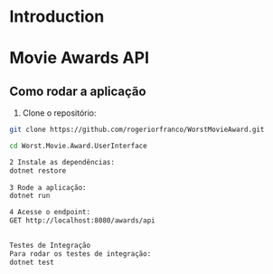 # Introduction 
# Movie Awards API

## Como rodar a aplicação
1. Clone o repositório:

```bash
git clone https://github.com/rogeriorfranco/WorstMovieAward.git

cd Worst.Movie.Award.UserInterface

2 Instale as dependências:
dotnet restore
 
3 Rode a aplicação:
dotnet run

4 Acesse o endpoint:
GET http://localhost:8080/awards/api

 
Testes de Integração
Para rodar os testes de integração:
dotnet test
